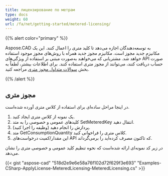 ```yaml
---
title: лицензирование по метрам
type: docs
weight: 60
url: /fa/net/getting-started/metered-licensing/
---
```


{{% alert color="primary" %}} 

Aspose.CAD به توسعه‌دهندگان اجازه می‌دهد تا کلید متری را اعمال کنند. این یک مکانیزم جدید مجوز است. مکانیزم مجوز جدید همراه با روش‌های مجوز موجود استفاده خواهد شد. مشتریانی که می‌خواهند به‌صورت مبتنی بر استفاده از ویژگی‌های API صورت‌ حساب دریافت کنند، می‌توانند از مجوز متری استفاده کنند. برای اطلاعات بیشتر، لطفاً به بخش [سوالات متداول مجوز متری](https://purchase.aspose.com/faqs/licensing/metered) مراجعه کنید.

{{% /alert %}} 
## **مجوز متری**
در اینجا مراحل ساده‌ای برای استفاده از کلاس متری آورده شده‌است.

1. یک نمونه از کلاس متری ایجاد کنید.
1. کلیدهای عمومی و خصوصی را به متد SetMeteredKey انتقال دهید.
1. پردازش را انجام دهید (وظیفه را اجرا کنید).
1. متد GetConsumptionQuantity کلاس متری را فراخوانی کنید.
1. این مقدار/کمیت درخواست‌های API که تاکنون مصرف کرده‌اید را برمی‌گرداند.

در زیر کد نمونه‌ای ارائه شده‌است که نحوه تنظیم کلید عمومی و خصوصی متری را نشان می‌دهد.

{{< gist "aspose-cad" "518d2e9e6e58a76f102d72f629f3e693" "Examples-CSharp-ApplyLicense-MeteredLicensing-MeteredLicensing.cs" >}}
